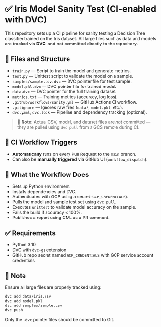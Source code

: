 # ✅ Iris Model Sanity Test (CI-enabled with DVC)

This repository sets up a CI pipeline for sanity testing a Decision Tree classifier trained on the Iris dataset. All large files such as data and models are tracked via **DVC**, and not committed directly to the repository.

## 📁 Files and Structure

- `train.py` — Script to train the model and generate metrics.
- `test.py` — Unittest script to validate the model on a sample.
- `samples/sample.csv.dvc` — DVC pointer file for test sample.
- `model.pkl.dvc` — DVC pointer file for trained model.
- `data.dvc` — DVC pointer for the full training dataset.
- `metrics.txt` — Training metrics (accuracy, log loss).
- `.github/workflows/sanity.yml` — GitHub Actions CI workflow.
- `.gitignore` — Ignores raw files (`data/`, `model.pkl`, etc.).
- `dvc.yaml`, `dvc.lock` — Pipeline and dependency tracking (optional).

> 📌 **Note**: Actual CSV, model, and dataset files are *not* committed — they are pulled using `dvc pull` from a GCS remote during CI.

## 🔁 CI Workflow Triggers

- **Automatically** runs on every Pull Request to the `main` branch.
- Can also be **manually triggered** via GitHub UI (`workflow_dispatch`).

## 🧪 What the Workflow Does

- Sets up Python environment.
- Installs dependencies and DVC.
- Authenticates with GCP using a secret (`GCP_CREDENTIALS`).
- Pulls the model and sample test set using `dvc pull`.
- Executes `unittest` to validate model accuracy on the sample.
- Fails the build if accuracy < 100%.
- Publishes a report using CML as a PR comment.

## ✅ Requirements

- Python 3.10
- DVC with `dvc-gs` extension
- GitHub repo secret named `GCP_CREDENTIALS` with GCP service account credentials

## 🧩 Note

Ensure all large files are properly tracked using:

```bash
dvc add data/iris.csv
dvc add model.pkl
dvc add samples/sample.csv
dvc push
```

Only the `.dvc` pointer files should be committed to Git.

